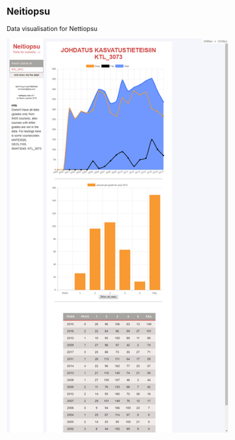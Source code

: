 ## Neitiopsu
Data visualisation for Nettiopsu

![alt text](https://github.com/z00ze/neitiopsu-v2/blob/master/Capture.PNG)
